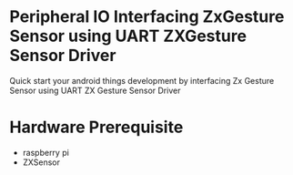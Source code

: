# Peripheral IO Interfacing ZxGesture Sensor using UART ZXGesture Sensor Driver
Quick start your android things development by interfacing Zx Gesture Sensor using UART ZX Gesture Sensor Driver

# Hardware Prerequisite
- raspberry pi
- ZXSensor 
